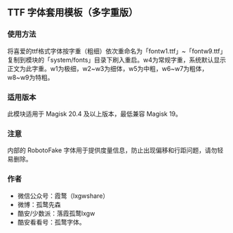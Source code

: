 ## TTF 字体套用模板（多字重版）

### 使用方法

将喜爱的ttf格式字体按字重（粗细）依次重命名为「fontw1.ttf」~「fontw9.ttf」复制到模块的「system/fonts」目录下刷入重启。w4为常规字重，系统默认显示正文为此字重。w1为极细，w2~w3为细体，w5为中粗，w6~w7为粗体，w8~w9为特粗。

### 适用版本

此模块适用于 Magisk 20.4 及以上版本，最低兼容 Magisk 19。

### 注意

内部的 RobotoFake 字体用于提供度量信息，防止出现偏移和行距问题，请勿轻易删除。 

### 作者

- 微信公众号：霞鹜（lxgwshare）
- 微博：孤鹜先森
- 酷安/少数派：落霞孤鹜lxgw
- 酷安看看号：孤鹜字体。